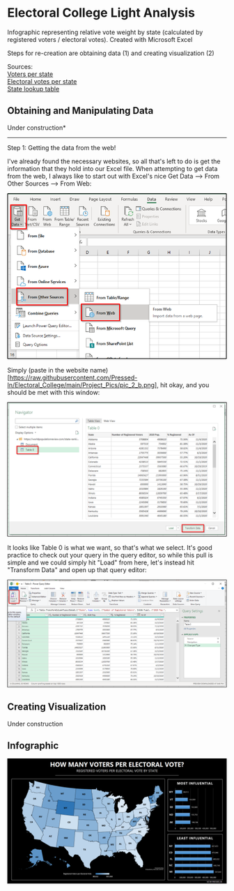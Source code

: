 # Electoral College Light Analysis

Infographic representing relative vote weight by state (calculated by registered voters / electoral votes). Created with Microsoft Excel

Steps for re-creation are obtaining data (1) and creating visualization (2)

Sources:<br/>
[Voters per state](https://worldpopulationreview.com/state-rankings/number-of-registered-voters-by-state)<br/>
[Electoral votes per state](https://state.1keydata.com/state-electoral-votes.php)<br/>
[State lookup table](https://www.extendoffice.com/documents/excel/3332-excel-convert-state-name-to-abbreviation.html)<br/>

## Obtaining and Manipulating Data

Under construction*

----------------

Step 1: Getting the data from the web!

I've already found the necessary websites, so all that's left to do is get the information that they hold into our Excel file. When attempting to get data from the web, I always like to start out with Excel's nice Get Data --> From Other Sources --> From Web:

![pic_1](https://raw.githubusercontent.com/Pressed-In/Electoral_College/main/Project_Pics/pic_1_b.png)

Simply (paste in the website name)[https://raw.githubusercontent.com/Pressed-In/Electoral_College/main/Project_Pics/pic_2_b.png], hit okay, and you should be met with this window:

![pic_3](https://raw.githubusercontent.com/Pressed-In/Electoral_College/main/Project_Pics/pic_3_b.png)

It looks like Table 0 is what we want, so that's what we select. It's good practice to check out your query in the query editor, so while this pull is simple and we could simply hit "Load" from here, let's instead hit "Transform Data" and open up that query editor:

![pic_4](https://github.com/Pressed-In/Electoral_College/blob/main/Project_Pics/pic_4_b.png)



## Creating Visualization

Under construction

## Infographic

![Infographic](https://raw.githubusercontent.com/Pressed-In/Electoral_College/main/electoral_weight_viz.png)
